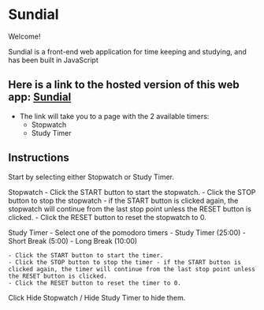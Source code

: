 # Sundial

Welcome!

Sundial is a front-end web application for time keeping and studying, and has been built in JavaScript

## Here is a link to the hosted version of this web app: [Sundial](https://sundial-study.vercel.app/)

-  The link will take you to a page with the 2 available timers:
    - Stopwatch
    - Study Timer

## Instructions

Start by selecting either Stopwatch or Study Timer.

Stopwatch
    - Click the START button to start the stopwatch.
    - Click the STOP button to stop the stopwatch - if the START button is clicked again, the stopwatch will continue from the last stop point unless the RESET button is clicked.
    - Click the RESET button to reset the stopwatch to 0.


Study Timer
    - Select one of the pomodoro timers
        - Study Timer (25:00)
        - Short Break (5:00)
        - Long Break (10:00)

    - Click the START button to start the timer.
    - Click the STOP button to stop the timer - if the START button is clicked again, the timer will continue from the last stop point unless the RESET button is clicked.
    - Click the RESET button to reset the timer to 0.

Click Hide Stopwatch / Hide Study Timer to hide them.